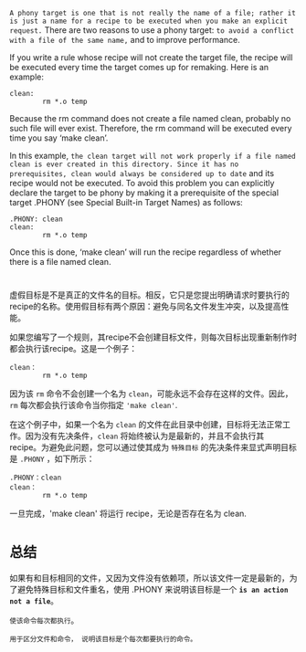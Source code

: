 `A phony target is one that is not really the name of a file; rather it is just a name for a recipe to be executed when you make an explicit request.` There are two reasons to use a phony target: `to avoid a conflict with a file of the same name,` and to improve performance.

If you write a rule whose recipe will not create the target file, the recipe will be executed every time the target comes up for remaking. Here is an example:

```
clean:
        rm *.o temp
```

Because the rm command does not create a file named clean, probably no such file will ever exist. Therefore, the rm command will be executed every time you say ‘make clean’.

In this example, `the clean target will not work properly if a file named clean is ever created in this directory. Since it has no prerequisites, clean would always be considered up to date` and its recipe would not be executed. To avoid this problem you can explicitly declare the target to be phony by making it a prerequisite of the special target .PHONY (see Special Built-in Target Names) as follows:

```
.PHONY: clean
clean:
        rm *.o temp
```

Once this is done, ‘make clean’ will run the recipe regardless of whether there is a file named clean.

#


虚假目标是不是真正的文件名的目标。相反，它只是您提出明确请求时要执行的recipe的名称。使用假目标有两个原因：避免与同名文件发生冲突，以及提高性能。

如果您编写了一个规则，其recipe不会创建目标文件，则每次目标出现重新制作时都会执行该recipe。这是一个例子：
```
clean：
        rm *.o temp
```

因为该 `rm` 命令不会创建一个名为 `clean`，可能永远不会存在这样的文件。因此，`rm` 每次都会执行该命令当你指定 `'make clean'`.

在这个例子中，如果一个名为 `clean` 的文件在此目录中创建，目标将无法正常工作。因为没有先决条件，`clean` 将始终被认为是最新的，并且不会执行其 recipe。为避免此问题，您可以通过使其成为 `特殊目标` 的先决条件来显式声明目标是 `.PHONY` ，如下所示：

```
.PHONY：clean
clean：
        rm *.o temp
```
一旦完成，'make clean' 将运行 recipe，无论是否存在名为 clean.

#

# `总结`

如果有和目标相同的文件，又因为文件没有依赖项，所以该文件一定是最新的，为了避免特殊目标和文件重名，使用 .PHONY 来说明该目标是一个 **`is an action not a file`**。  

`使该命令每次都执行`。  

`用于区分文件和命令， 说明该目标是个每次都要执行的命令。`

